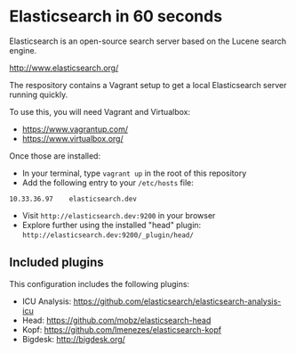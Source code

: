 # Elasticsearch in 60 seconds

Elasticsearch is an open-source search server based on the Lucene search engine.

http://www.elasticsearch.org/

The respository contains a Vagrant setup to get a local Elasticsearch server running quickly.

To use this, you will need Vagrant and Virtualbox:

* https://www.vagrantup.com/
* https://www.virtualbox.org/

Once those are installed:

* In your terminal, type `vagrant up` in the root of this repository
* Add the following entry to your `/etc/hosts` file:

```
10.33.36.97    elasticsearch.dev
```

* Visit `http://elasticsearch.dev:9200` in your browser
* Explore further using the installed "head" plugin: `http://elasticsearch.dev:9200/_plugin/head/`

## Included plugins

This configuration includes the following plugins:

* ICU Analysis: https://github.com/elasticsearch/elasticsearch-analysis-icu
* Head: https://github.com/mobz/elasticsearch-head
* Kopf: https://github.com/lmenezes/elasticsearch-kopf
* Bigdesk: http://bigdesk.org/
